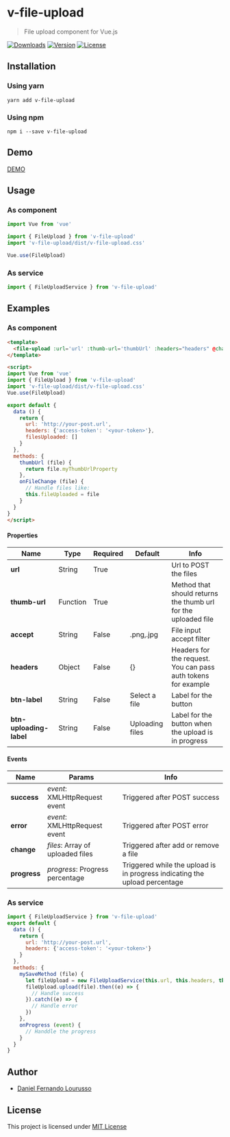 # v-file-upload

> File upload component for Vue.js

<p>
  <a href="https://www.npmjs.com/package/v-file-upload"><img src="https://img.shields.io/npm/dm/v-file-upload.svg" alt="Downloads"></a>
  <a href="https://www.npmjs.com/package/v-file-upload"><img src="https://img.shields.io/npm/v/v-file-upload.svg" alt="Version"></a>
  <a href="https://www.npmjs.com/package/v-file-upload"><img src="https://img.shields.io/npm/l/v-file-upload.svg" alt="License"></a>
</p>

## Installation

### Using yarn

`yarn add v-file-upload`

### Using npm

`npm i --save v-file-upload`

## Demo

[DEMO](http://dflourusso.github.io/v-file-upload)

## Usage

### As component

```js
import Vue from 'vue'

import { FileUpload } from 'v-file-upload'
import 'v-file-upload/dist/v-file-upload.css'

Vue.use(FileUpload)
```

### As service

```js
import { FileUploadService } from 'v-file-upload'
```

## Examples

### As component

```html
<template>
  <file-upload :url='url' :thumb-url='thumbUrl' :headers="headers" @change="onFileChange"></file-upload>
</template>

<script>
import Vue from 'vue'
import { FileUpload } from 'v-file-upload'
import 'v-file-upload/dist/v-file-upload.css'
Vue.use(FileUpload)

export default {
  data () {
    return {
      url: 'http://your-post.url',
      headers: {'access-token': '<your-token>'},
      filesUploaded: []
    }
  },
  methods: {
    thumbUrl (file) {
      return file.myThumbUrlProperty
    },
    onFileChange (file) {
      // Handle files like:
      this.fileUploaded = file
    }
  }
}
</script>
```

#### Properties

| Name                    | Type      | Required | Default                                      | Info                                                           |
|---                      |---        |---       |---                                           |---                                                             |
| **url**                 | String    | True     |                                              | Url to POST the files                                          |
| **thumb-url**           | Function  | True     |                                              | Method that should returns the thumb url for the uploaded file |
| **accept**              | String    | False    | .png,.jpg                                    | File input accept filter                                       |
| **headers**             | Object    | False    | {}                                           | Headers for the request. You can pass auth tokens for example  |
| **btn-label**           | String    | False    | Select a file                                | Label for the button                                           |
| **btn-uploading-label** | String    | False    | Uploading files                              | Label for the button when the upload is in progress            |

#### Events

| Name                    | Params                            | Info                                                                                                                               |
|---                      |---                                |---                                                                                                                                 |
| **success**             | *event*: XMLHttpRequest event     | Triggered after POST success                                                                                                       |
| **error**               | *event*: XMLHttpRequest event     | Triggered after POST error                                                                                                         |
| **change**              | *files*: Array of uploaded files  | Triggered after add or remove a file                                                                                               |
| **progress**            | *progress*: Progress percentage   | Triggered while the upload is in progress indicating the upload percentage                                                         |


### As service

```js
import { FileUploadService } from 'v-file-upload'
export default {
  data () {
    return {
      url: 'http://your-post.url',
      headers: {'access-token': '<your-token>'}
    }
  },
  methods: {
    mySaveMethod (file) {
      let fileUpload = new FileUploadService(this.url, this.headers, this.onProgress)
      fileUpload.upload(file).then((e) => {
        // Handle success
      }).catch((e) => {
        // Handle error
      })
    },
    onProgress (event) {
      // Handdle the progress
    }
  }
}
```

## Author

-	[Daniel Fernando Lourusso](http://dflourusso.com.br)

## License

This project is licensed under [MIT License](http://en.wikipedia.org/wiki/MIT_License)
